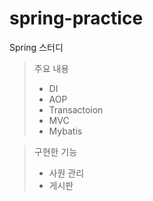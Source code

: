 # spring-practice
Spring 스터디

> 주요 내용
> + DI
> + AOP
> + Transactoion
> + MVC
> + Mybatis

> 구현한 기능
> + 사원 관리
> + 게시판
